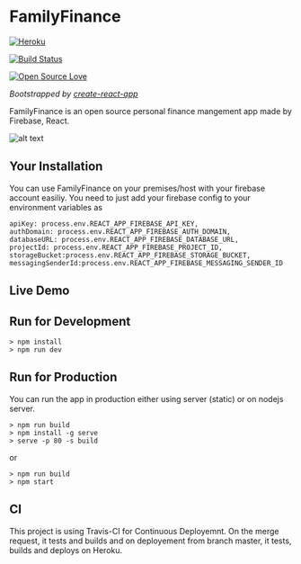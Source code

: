 # FamilyFinance

[![Heroku](https://heroku-badge.herokuapp.com/?app=heroku-badge&style=flat)](https://familyfinance-webapp.herokuapp.com)

[![Build Status](https://travis-ci.org/farminf/FamilyFinance.svg)](https://travis-ci.org/farminf/FamilyFinance)

[![Open Source Love](https://badges.frapsoft.com/os/v3/open-source.svg?v=102)](https://github.com/farminf/FamilyFinance/)


*Bootstrapped by [create-react-app](https://github.com/facebook/create-react-app)*


FamilyFinance is an open source personal finance mangement app made by Firebase, React.

![alt text](https://github.com/farminf/FamilyFinance/blob/dev/screenshots.png?raw=true
 "Family Finance")

## Your Installation
You can use FamilyFinance on your premises/host with your firebase account easiliy. You need to just add your firebase config to your environment variables as

```
apiKey: process.env.REACT_APP_FIREBASE_API_KEY,
authDomain: process.env.REACT_APP_FIREBASE_AUTH_DOMAIN,
databaseURL: process.env.REACT_APP_FIREBASE_DATABASE_URL,
projectId: process.env.REACT_APP_FIREBASE_PROJECT_ID,
storageBucket:process.env.REACT_APP_FIREBASE_STORAGE_BUCKET,
messagingSenderId:process.env.REACT_APP_FIREBASE_MESSAGING_SENDER_ID
```

## Live Demo 

## Run for Development


``` 
> npm install 
> npm run dev 
```

## Run for Production 

You can run the app in production either using server (static) or on nodejs server.

```
> npm run build
> npm install -g serve
> serve -p 80 -s build
```
or

```
> npm run build
> npm start
```

## CI

This project is using Travis-CI for Continuous Deployemnt. On the merge request, it tests and builds and on deployement from branch master, it tests, builds and deploys on Heroku.